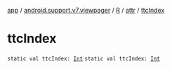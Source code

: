[app](../../../index.md) / [android.support.v7.viewpager](../../index.md) / [R](../index.md) / [attr](index.md) / [ttcIndex](./ttc-index.md)

# ttcIndex

`static val ttcIndex: `[`Int`](https://kotlinlang.org/api/latest/jvm/stdlib/kotlin/-int/index.html)
`static val ttcIndex: `[`Int`](https://kotlinlang.org/api/latest/jvm/stdlib/kotlin/-int/index.html)